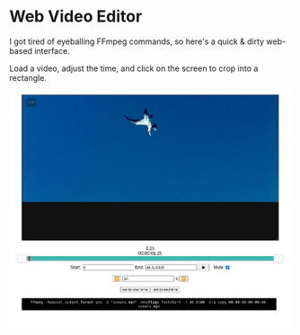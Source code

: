 # Web Video Editor

I got tired of eyeballing FFmpeg commands, so here's a quick & dirty web-based interface.

Load a video, adjust the time, and click on the screen to crop into a rectangle.

![demo](demo.png)
